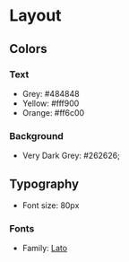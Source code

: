 # Layout

## Colors

### Text

- Grey: #484848
- Yellow: #fff900
- Orange: #ff6c00

### Background

- Very Dark Grey: #262626;

## Typography

- Font size: 80px

### Fonts

- Family: [Lato](https://fonts.google.com/specimen/Lato)
